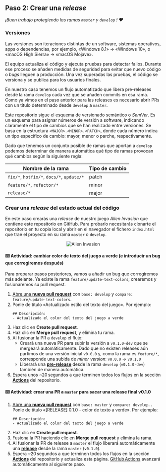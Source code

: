 <header>

<!--
  <<< Author notes: Course header >>>
  Read <https://skills.github.com/quickstart> for more information about how to build courses using this template.
  Include a 1280×640 image, course name in sentence case, and a concise description in emphasis.
  In your repository settings: enable template repository, add your 1280×640 social image, auto delete head branches.
  Next to "About", add description & tags; disable releases, packages, & environments.
  Add your open source license, GitHub uses the MIT license.
-->

</header>

<!--
  <<< Author notes: Step 1 >>>
  Choose 3-5 steps for your course.
  The first step is always the hardest, so pick something easy!
  Link to docs.github.com for further explanations.
  Encourage users to open new tabs for steps!
-->

## Paso 2: Crear una *release*

_¡Buen trabajo protegiendo las ramas `master` y `develop` ! :heart:_

### Versiones

Las versiones son iteraciones distintas de un software, sistemas operativos, apps o dependencias, por ejemplo, «Windows 8.1» → «Windows 10», o «macOS High Sierra» → «macOS Mojave».

El equipo actualiza el código y ejecuta pruebas para detectar fallos. Durante ese proceso se añaden medidas de seguridad para evitar que nuevo código o *bugs* lleguen a producción. Una vez superadas las pruebas, el código se versiona y se publica para los usuarios finales.

En nuestro caso tenemos un flujo automatizado que libera pre-releases desde la rama `develop` cada vez que se añaden commits en esa rama. Como ya vimos en el paso anterior para las releases es necesario abrir PRs con un titulo determinado desde `develop` a `master`.

Este repositorio sigue el esquema de versionado semántico o _SemVer_. Es un esquema para asignar números de versión a software, indicando claramente el tipo de cambios que se han realizado entre versiones. Se basa en la estructura `<MAJOR>.<MINOR>.<PATCH>`, donde cada número indica un tipo específico de cambio: mayor, menor o parche, respectivamente.

Dado que tenemos un conjunto posible de ramas que aportan a `develop` podemos determinar de manera automática qué tipo de ramas provocan qué cambios según la siguiente regla:<div align="center">
  <table>
    <thead>
      <tr><th>Nombre de la rama</th><th>Tipo de cambio</th></tr>
    </thead>
    <tbody>
      <tr><td><code>fix/*</code>, <code>hotfix/*</code>, <code>docs/*</code>, <code>update/*</code></td><td>patch</td></tr>
      <tr><td><code>feature/*</code>, <code>refactor/*</code></td><td>minor</td></tr>
      <tr><td><code>release/*</code></td><td>major</td></tr>
    </tbody>
  </table>
</div>

### Crear una *release* del estado actual del código

En este paso crearás una *release* de nuestro juego _Alien Invasion_ que contiene este repositorio en GitHub. Para probarlo necesitarás clonarte el repositorio en tu copia local y abrir en el navegador el fichero `index.html` que trae el proyecto en su rama `master` o `develop`.

<p align="center">
  <img src="../../blob/curso/images/alien-invasion.png" alt="Alien Invasion">
</p>

#### :keyboard: Actividad: cambiar color de texto del juego a verde (e introducir un bug que corregiremos después)

Para preparar pasos posteriores, vamos a añadir un bug que corregiremos más adelante. Ya existe la rama `feature/update-text-colors`; crearemos y fusionaremos su pull request.

1. [Abre una **nueva pull request**](../../compare/develop...feature/update-text-colors) con `base: develop` y `compare: feature/update-text-colors`.
1. Ponle de título «Actualizado estilo del texto del juego». Por ejemplo:  
   ```
   ## Descripción:
   - Actualizado el color del texto del juego a verde
   ```
1. Haz clic en **Create pull request**.
1. Haz clic en **Merge pull request**, y elimina tu rama.
1. Al fusionar la PR a `develop` el flujo:
   - Creará una nueva PR para subir la versión a `v0.1.0-dev` que se mergeará automáticamente. Dado que no existen releases aún partimos de una versión inicial `v0.0.0` y, como la rama es `feature/*`, corresponde una subida de _minor version_: `v0.0.0` → `v0.1.0`
   - Liberará una **[pre-release](../../releases)** desde la rama `develop` (`v0.1.0‑dev`) también de manera automática.  
1. Espera unos ~20 segundos a que terminen todos los flujos en la sección **[Actions](../../actions)** del repositorio.

#### :keyboard: Actividad: crear una PR a `master` para sacar una release final v0.1.0

1. [Abre una **nueva pull request**](../../compare/master...develop) con `base: master` y `compare: develop`.
. Ponle de título «[RELEASE] 0.1.0 - color de texto a verde». Por ejemplo:  
   ```
   ## Descripción:
   - Actualizado el color del texto del juego a verde
   ```
1. Haz clic en **Create pull request**.
1. Fusiona la PR haciendo clic en **Merge pull request** y elimina la rama.
1. Al fusionar la PR de release a `master` el flujo liberará automáticamente una **[release](../../releases)** desde la rama `master` (`v0.1.0`).  
1. Espera ~20 segundos a que terminen todos los flujos en la sección **[Actions](../../actions)** del repositorio y actualiza esta página. [GitHub Actions](https://docs.github.com/es/actions) avanzará automáticamente al siguiente paso.

<footer>

<!--
  <<< Author notes: Footer >>>
  Add a link to get support, GitHub status page, code of conduct, license link.
-->

</footer>
